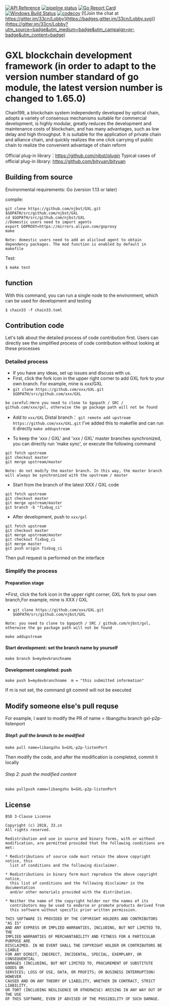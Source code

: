 [![API Reference](
https://camo.githubusercontent.com/915b7be44ada53c290eb157634330494ebe3e30a/68747470733a2f2f676f646f632e6f72672f6769746875622e636f6d2f676f6c616e672f6764646f3f7374617475732e737667
)](https://godoc.org/github.com/33cn/chain33)
[![pipeline status](https://api.travis-ci.org/33cn/chain33.svg?branch=master)](https://travis-ci.org/33cn/chain33/)
[![Go Report Card](https://goreportcard.com/badge/github.com/33cn/chain33)](https://goreportcard.com/report/github.com/33cn/chain33)
 [![Windows Build Status](https://ci.appveyor.com/api/projects/status/github/33cn/chain33?svg=true&branch=master&passingText=Windows%20-%20OK&failingText=Windows%20-%20failed&pendingText=Windows%20-%20pending)](https://ci.appveyor.com/project/33cn/chain33)
[![codecov](https://codecov.io/gh/33cn/chain33/branch/master/graph/badge.svg)](https://codecov.io/gh/33cn/chain33) [![Join the chat at https://gitter.im/33cn/Lobby](https://badges.gitter.im/33cn/Lobby.svg)](https://gitter.im/33cn/Lobby?utm_source=badge&utm_medium=badge&utm_campaign=pr-badge&utm_content=badge)


# GXL blockchain development framework (in order to adapt to the version number standard of go module, the latest version number is changed to 1.65.0)

Chain199, a blockchain system independently developed by optical chain, adopts a variety of consensus mechanisms suitable for commercial development, is highly modular, greatly reduces the development and maintenance costs of blockchain, and has many advantages, such as low delay and high throughput. It is suitable for the application of private chain and alliance chain, and quickly realizes the one click carrying of public chain to realize the convenient advantage of chain reform


Official plug-in library：https://github.com/njbst/plugin
Typical cases of official plug-in library: https://github.com/bityuan/bityuan

## Building from source

Environmental requirements: Go (version 1.13 or later)

compile:

```shell
git clone https://github.com/njbst/GXL.git $GOPATH/src/github.com/njbst/GXL
cd $GOPATH/src/github.com/njbst/GXL
//Domestic users need to import agents
export GOPROXY=https://mirrors.aliyun.com/goproxy
make
```

```
Note: domestic users need to add an alicloud agent to obtain dependency packages. The mod function is enabled by default in makefile
```

Test:

```shell
$ make test
```

## function

With this command, you can run a single node to the environment, which can be used for development and testing

```shell
$ chain33 -f chain33.toml
```
## Contribution code

Let's talk about the detailed process of code contribution first. Users can directly see the simplified process of code contribution without looking at these processes

### Detailed process

* If you have any ideas, set up issues and discuss with us.
* First, click the fork icon in the upper right corner to add GXL fork to your own branch. For example, mine is xxx/GXL
* `git clone https://github.com/xxx/GXL.git $GOPATH/src/github.com/xxx/GXL`

```
be careful:Here you need to clone to $gopath / SRC / github.com/xxx/gxl, otherwise the go package path will not be found
```

* Add to `xxx/GXL` Distal branch： `git remote add upstream https://github.com/xxx/GXL.git`  I've added this to makefile and can run it directly `make addupstream` 

* To keep the 'xxx / GXL' and 'xxx / GXL' master branches synchronized, you can directly run 'make sync', or execute the following command

```
git fetch upstream
git checkout master
git merge upstream/master
```
```
Note: do not modify the master branch. In this way, the master branch will always be synchronized with the upstream / master
```

* Start from the branch of the latest XXX / GXL code

```
git fetch upstream
git checkout master
git merge upstream/master
git branch -b "fixbug_ci"
```

* After development, push to `xxx/gxl`

```
git fetch upstream
git checkout master
git merge upstream/master
git checkout fixbug_ci
git merge master
git push origin fixbug_ci
```

Then pull request is performed on the interface

### Simplify the process

#### Preparation stage

*First, click the fork icon in the upper right corner, GXL fork to your own branch,For example, mine is XXX / GXL
* `git clone https://github.com/xxx/GXL.git $GOPATH/src/github.com/njbst/GXL`

```
Note: you need to clone to $gopath / SRC / github.com/njbst/gxl, otherwise the go package path will not be found
```

```
make addupstream
```

#### Start development: set the branch name by yourself

```
make branch b=mydevbranchname
```

#### Development completed: push 

```
make push b=mydevbranchname  m = "this submitted information"
```

If m is not set, the command git commit will not be executed

## Modify someone else's pull requse

For example, I want to modify the PR of name = libangzhu branch gxl-p2p-listenport

##### Step1: pull the branch to be modified

```
make pull name=libangzhu b=GXL-p2p-listenPort
```

Then modify the code, and after the modification is completed, commit it locally

###### Step 2: push the modified content

```
make pullpush name=libangzhu b=GXL-p2p-listenPort
```

## License

```
BSD 3-Clause License

Copyright (c) 2018, 33.cn
All rights reserved.

Redistribution and use in source and binary forms, with or without
modification, are permitted provided that the following conditions are met:

* Redistributions of source code must retain the above copyright notice, this
  list of conditions and the following disclaimer.

* Redistributions in binary form must reproduce the above copyright notice,
  this list of conditions and the following disclaimer in the documentation
  and/or other materials provided with the distribution.

* Neither the name of the copyright holder nor the names of its
  contributors may be used to endorse or promote products derived from
  this software without specific prior written permission.

THIS SOFTWARE IS PROVIDED BY THE COPYRIGHT HOLDERS AND CONTRIBUTORS "AS IS"
AND ANY EXPRESS OR IMPLIED WARRANTIES, INCLUDING, BUT NOT LIMITED TO, THE
IMPLIED WARRANTIES OF MERCHANTABILITY AND FITNESS FOR A PARTICULAR PURPOSE ARE
DISCLAIMED. IN NO EVENT SHALL THE COPYRIGHT HOLDER OR CONTRIBUTORS BE LIABLE
FOR ANY DIRECT, INDIRECT, INCIDENTAL, SPECIAL, EXEMPLARY, OR CONSEQUENTIAL
DAMAGES (INCLUDING, BUT NOT LIMITED TO, PROCUREMENT OF SUBSTITUTE GOODS OR
SERVICES; LOSS OF USE, DATA, OR PROFITS; OR BUSINESS INTERRUPTION) HOWEVER
CAUSED AND ON ANY THEORY OF LIABILITY, WHETHER IN CONTRACT, STRICT LIABILITY,
OR TORT (INCLUDING NEGLIGENCE OR OTHERWISE) ARISING IN ANY WAY OUT OF THE USE
OF THIS SOFTWARE, EVEN IF ADVISED OF THE POSSIBILITY OF SUCH DAMAGE.
```
